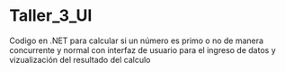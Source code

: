 # Taller_3_UI

Codigo en .NET para calcular si un número es primo o no de manera concurrente y normal con interfaz de usuario para el ingreso de datos y vizualización del resultado del calculo 
